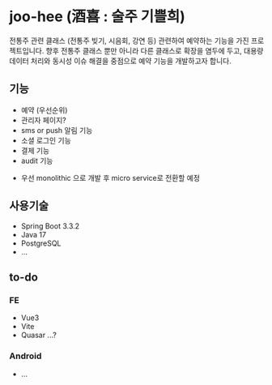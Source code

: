 # joo-hee (酒喜 : 술주 기쁠희)

전통주 관련 클래스 (전통주 빚기, 시음회, 강연 등) 관련하여 예약하는 기능을 가진 프로젝트입니다.
향후 전통주 클래스 뿐만 아니라 다른 클래스로 확장을 염두에 두고, 대용량 데이터 처리와 동시성 이슈 해결을 중점으로 예약 기능을 개발하고자 합니다.

## 기능

- 예약 (우선순위)
- 관리자 페이지?
- sms or push 알림 기능
- 소셜 로그인 기능
- 결제 기능
- audit 기능

* 우선 monolithic 으로 개발 후 micro service로 전환할 예정

## 사용기술

- Spring Boot 3.3.2
- Java 17
- PostgreSQL
- ...

## to-do

### FE

- Vue3
- Vite
- Quasar ...?

### Android

- ...
